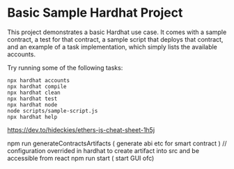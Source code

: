 # Basic Sample Hardhat Project

This project demonstrates a basic Hardhat use case. It comes with a sample contract, a test for that contract, a sample script that deploys that contract, and an example of a task implementation, which simply lists the available accounts.

Try running some of the following tasks:

```shell
npx hardhat accounts
npx hardhat compile
npx hardhat clean
npx hardhat test
npx hardhat node
node scripts/sample-script.js
npx hardhat help
```


https://dev.to/hideckies/ethers-js-cheat-sheet-1h5j


npm run generateContractsArtifacts ( generate abi etc for smart contract ) // configuration overrided in hardhat to create artifact into src and be accessible from react
npm run start ( start GUI ofc)